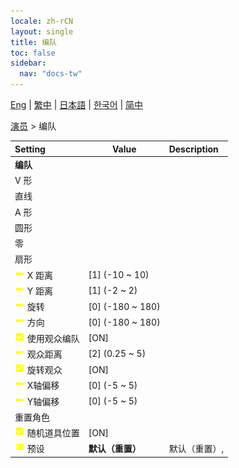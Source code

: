 ```yaml
---
locale: zh-rCN
layout: single
title: 编队
toc: false
sidebar:
  nav: "docs-tw"
---
```

[Eng](/dancexr/menu/2025.4/actors/formation) | [繁中](/tw/dancexr/menu/2025.4/actors/formation) | [日本語](/jp/dancexr/menu/2025.4/actors/formation) | [한국어](/kr/dancexr/menu/2025.4/actors/formation) | [简中](/zh/dancexr/menu/2025.4/actors/formation)

[演员](../menu#演员) > 编队



| Setting | Value | Description |
| :--- | --- | :--- |
|<nobr> <b>编队</b></nobr>|| 
|<nobr> V 形</nobr>|| 
|<nobr> 直线</nobr>|| 
|<nobr> A 形</nobr>|| 
|<nobr> 圆形</nobr>|| 
|<nobr> 零</nobr>|| 
|<nobr> 扇形</nobr>|| 
|<nobr> ![slider icon](/images/icon/ic_slider.png)  X 距离</nobr>| [1] (-10 ~ 10) | 
|<nobr> ![slider icon](/images/icon/ic_slider.png)  Y 距离</nobr>| [1] (-2 ~ 2) | 
|<nobr> ![slider icon](/images/icon/ic_slider.png)  旋转</nobr>| [0] (-180 ~ 180) | 
|<nobr> ![slider icon](/images/icon/ic_slider.png)  方向</nobr>| [0] (-180 ~ 180) | 
|<nobr> ![check_on icon](/images/icon/ic_check_on.png)  使用观众编队</nobr>| [ON] | 
|<nobr> ![slider icon](/images/icon/ic_slider.png)  观众距离</nobr>| [2] (0.25 ~ 5) | 
|<nobr> ![check_on icon](/images/icon/ic_check_on.png)  旋转观众</nobr>| [ON] | 
|<nobr> ![slider icon](/images/icon/ic_slider.png)  X轴偏移</nobr>| [0] (-5 ~ 5) | 
|<nobr> ![slider icon](/images/icon/ic_slider.png)  Y轴偏移</nobr>| [0] (-5 ~ 5) | 
|<nobr> 重置角色</nobr>|| 
|<nobr> ![check_on icon](/images/icon/ic_check_on.png)  随机道具位置</nobr>| [ON] | 
|<nobr> ![list icon](/images/icon/ic_list.png)  预设</nobr>| **默认（重置）** | 默认（重置）,  |
